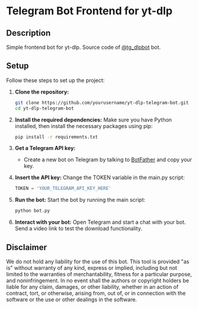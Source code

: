 
# Telegram Bot Frontend for yt-dlp

## Description

Simple frontend bot for yt-dlp. Source code of [@tg_dlpbot](https://t.me/tg_dlpbot/) bot.

## Setup

Follow these steps to set up the project:

1. **Clone the repository:**
   ```bash
   git clone https://github.com/yourusername/yt-dlp-telegram-bot.git
   cd yt-dlp-telegram-bot
   ```

2. **Install the required dependencies:**
   Make sure you have Python installed, then install the necessary packages using pip:
   ```bash
   pip install -r requirements.txt
   ```

3. **Get a Telegram API key:**
   - Create a new bot on Telegram by talking to [BotFather](https://t.me/botfather) and copy your key.

4. **Insert the API key:**
   Change the TOKEN variable in the main.py script:
   ```python
   TOKEN = 'YOUR_TELEGRAM_API_KEY_HERE'
   ```

5. **Run the bot:**
   Start the bot by running the main script:
   ```bash
   python bot.py
   ```

6. **Interact with your bot:**
   Open Telegram and start a chat with your bot. Send a video link to test the download functionality.

## Disclaimer

We do not hold any liability for the use of this bot. This tool is provided "as is" without warranty of any kind, express or implied, including but not limited to the warranties of merchantability, fitness for a particular purpose, and noninfringement. In no event shall the authors or copyright holders be liable for any claim, damages, or other liability, whether in an action of contract, tort, or otherwise, arising from, out of, or in connection with the software or the use or other dealings in the software.
